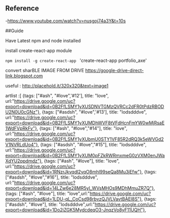 ## Reference

-https://www.youtube.com/watch?v=nusgoj74a3Y&t=10s



##Guide

Have Latest npm and node installed 

install create-react-app module

`npm install -g create-react-app `
'create-react-app portfolio_axe'


convert sharBLE IMAGE FROM DRIVE
https://google-drive-direct-link.blogspot.com


useful :
http://placehold.it/320x320&text=image1





 artlist :[
        {tags: ["#ash", "#love",'#12'], title: "love", url:"https://drive.google.com/uc?export=download&id=0B2FfLSMY1yXUSDNVTGMzQVRCc2dFR0tPdzRBODU2N0U0cGNz"},
        {tags: ["#asdsh", "#love",'#13'], title: "lodsdddve", url:"https://drive.google.com/uc?export=download&id=0B2FfLSMY1yXUMDhWVF8tVFdHcnFmYW0wMjRsaE1WdFVpRkFv"},
        {tags: ["#ash", "#love","#14"], title: "love", url:"https://drive.google.com/uc?export=download&id=0B2FfLSMY1yXUbmU0STY1VF85R2dRQ3k5eWVGd2V1NVRLdUo4"},
        {tags: ["#asdsh", "#love","#15"], title: "lodsdddve", url:"https://drive.google.com/uc?export=download&id=0B2FfLSMY1yXUM0pFZkRWRmxmeG0zVXM0enJWaXdYU2ppdmdz"},
        {tags: ["#ash", "#love"], title: "love", url:"https://drive.google.com/uc?export=download&id=1RNzrJkvqdl2yqO8mhl99seQa8Mu3jEfw"},
        {tags: ["#asdsh", "#love","#16"], title: "lodsdddve", url:"https://drive.google.com/uc?export=download&id=14LZw6e28MR5yl_WVsMHOs9MDhMmuZR7Q"},
        {tags: ["#ash", "#love"], title: "love",url:"https://drive.google.com/uc?export=download&id=1LDU-qL_CoCsd98rbvzQJVLVavtBAEl8S"},
        {tags: ["#asdsh", "#love"], title: "lodsdddve",url:"https://drive.google.com/uc?export=download&id=1Do2jZGK5MydcdeqO3-JnqzVo8yF11UQH"},






        